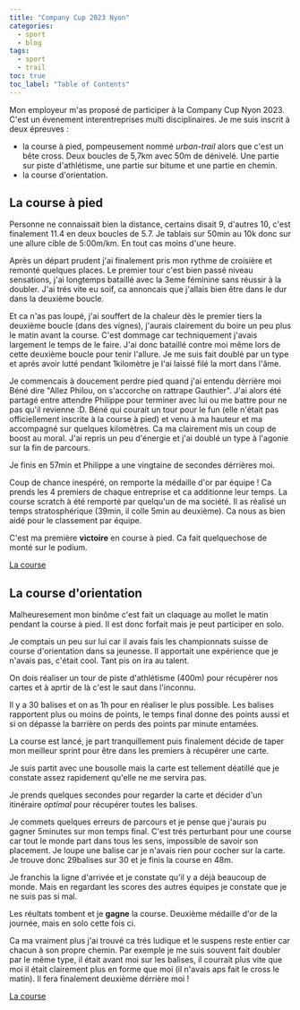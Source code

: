 ```yaml
---
title: "Company Cup 2023 Nyon"
categories:
  - sport
  - blog
tags:
  - sport
  - trail
toc: true
toc_label: "Table of Contents"
---
```


Mon employeur m'as proposé de participer à la Company Cup Nyon 2023. C'est un évenement interentreprises multi disciplinaires. Je me suis inscrit à deux épreuves :
- la course à pied, pompeusement nommé _urban-trail_ alors que c'est un bête cross. Deux boucles de 5,7km avec 50m de dénivelé. Une partie sur piste d'athlétisme, une partie sur bitume et une partie en chemin.
- la course d'orientation.

## La course à pied

Personne ne connaissait bien la distance, certains disait 9, d'autres 10, c'est finalement 11.4 en deux boucles de 5.7. Je tablais sur 50min au 10k donc sur une allure cible de 5:00m/km. En tout cas moins d'une heure.

Après un départ prudent j'ai finalement pris mon rythme de croisière et remonté quelques places. Le premier tour c'est bien passé niveau sensations, j'ai longtemps bataillé avec la 3eme féminine sans réussir à la doubler. J'ai trés vite eu soif, ca annoncais que j'allais bien être dans le dur dans la deuxième boucle.

Et ca n'as pas loupé, j'ai souffert de la chaleur dès le premier tiers la deuxième boucle (dans des vignes), j'aurais clairement du boire un peu plus le matin avant la course. C'est dommage car techniquement j'avais largement le temps de le faire. J'ai donc bataillé contre moi même lors de cette deuxième boucle pour tenir l'allure. Je me suis fait doublé par un type et aprés avoir lutté pendant 1kilomètre je l'ai laissé filé la mort dans l'âme. 

Je commencais à doucement perdre pied quand j'ai entendu dèrrière moi Béné dire "Allez Philou, on s'accorche on rattrape Gauthier". J'ai alors été partagé entre attendre Philippe pour terminer avec lui ou me battre pour ne pas qu'il revienne :D. Béné qui courait un tour pour le fun (elle n'était pas officiellement inscrite à la course à pied) et venu à ma hauteur et ma accompagné sur quelques kilomètres. Ca ma clairement mis un coup de boost au moral. J'ai repris un peu d'énergie et j'ai doublé un type à l'agonie sur la fin de parcours.

Je finis en 57min et Philippe a une vingtaine de secondes dérrières moi.

Coup de chance inespéré, on remporte la médaille d'or par équipe ! Ca prends les 4 premiers de chaque entreprise et ca additionne leur temps. La course scratch à été remporté par quelqu'un de ma société. Il as réalisé un temps stratosphérique (39min, il colle 5min au deuxième). Ca nous as bien aidé pour le classement par équipe.

C'est ma première __victoire__ en course à pied. Ca fait quelquechose de monté sur le podium.

[La course](https://www.strava.com/activities/9409939734)

## La course d'orientation

Malheuresement mon binôme c'est fait un claquage au mollet le matin pendant la course à pied. Il est donc forfait mais je peut participer en solo.

Je comptais un peu sur lui car il avais fais les championnats suisse de course d'orientation dans sa jeunesse. Il apportait une expérience que je n'avais pas, c'était cool. Tant pis on ira au talent.

On dois réaliser un tour de piste d'athlétisme (400m) pour récupérer nos cartes et à aprtir de là c'est le saut dans l'inconnu.

Il y a 30 balises et on as 1h pour en réaliser le plus possible. Les balises rapportent plus ou moins de points, le temps final donne des points aussi et si on dépasse la barrière on perds des points par minute entamées.

La course est lancé, je part tranquillement puis finalement décide de taper mon meilleur sprint pour être dans les premiers à récupérer une carte.

Je suis partit avec une bousolle mais la carte est tellement déatillé que je constate assez rapidement qu'elle ne me servira pas.

Je prends quelques secondes pour regarder la carte et décider d'un itinéraire _optimal_ pour récupérer toutes les balises.

Je commets quelques erreurs de parcours et je pense que j'aurais pu gagner 5minutes sur mon temps final. C'est trés perturbant pour une course car tout le monde part dans tous les sens, impossible de savoir son placement. Je loupe une balise car je n'avais rien pour cocher sur la carte. Je trouve donc 29balises sur 30 et je finis la course en 48m.

Je franchis la ligne d'arrivée et je constate qu'il y a déjà beaucoup de monde. Mais en regardant les scores des autres équipes je constate que je ne suis pas si mal.

Les réultats tombent et je __gagne__ la course. Deuxième médaille d'or de la journée, mais en solo cette fois ci.

Ca ma vraiment plus j'ai trouvé ca trés ludique et le suspens reste entier car chacun à son propre	 chemin. Par exemple je me suis souvent fait doubler par le même type, il était avant moi sur les balises, il courrait plus vite que moi il était clairement plus en forme que moi (il n'avais aps fait le cross le matin). Il fera finalement deuxième dérrière moi !

[La course](https://www.strava.com/activities/9411673288)
